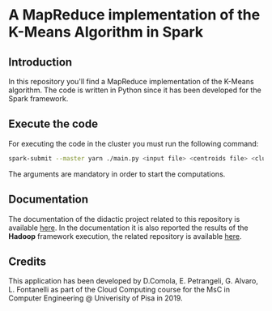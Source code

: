 # A MapReduce implementation of the K-Means Algorithm in Spark

## Introduction
In this repository you'll find a MapReduce implementation of the K-Means algorithm. The code is written in Python since it has been developed for the Spark framework.

## Execute the code
For executing the code in the cluster you must run the following command:
```sh
spark-submit --master yarn ./main.py <input file> <centroids file> <cluster number> <output folder> <max iterations> <min centroids shift>
```
The arguments are mandatory in order to start the computations. 

## Documentation
The documentation of the didactic project related to this repository is available [here](https://github.com/dani94c/Spark-Kmeans/blob/master/doc/CLOUD_Project_Hadoop___Spark_Documentation.pdf).
In the documentation it is also reported the results of the **Hadoop** framework execution, the related repository is available [here](https://github.com/dani94c/Hadoop-Kmeans).

## Credits
This application has been developed by D.Comola, E. Petrangeli, G. Alvaro, L. Fontanelli as part of the Cloud Computing course for the MsC in Computer Engineering @ Univerisity of Pisa in 2019.
